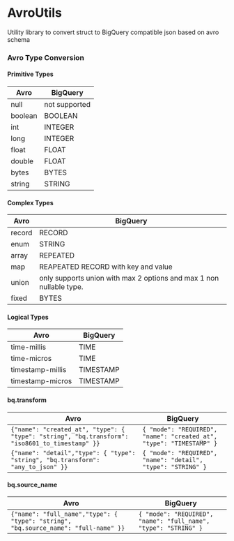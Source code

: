 # AvroUtils

Utility library to convert struct to BigQuery compatible json based on
avro schema

### Avro Type Conversion

#### Primitive Types

| Avro    | BigQuery      |
|---------|---------------|
| null    | not supported |
| boolean | BOOLEAN       |
| int     | INTEGER       |
| long    | INTEGER       |
| float   | FLOAT         |
| double  | FLOAT         |
| bytes   | BYTES         |
| string  | STRING        |

#### Complex Types

| Avro   | BigQuery                                                            |
|--------|---------------------------------------------------------------------|
| record | RECORD                                                              |
| enum   | STRING                                                              |
| array  | REPEATED                                                            |
| map    | REAPEATED RECORD with key and value                                 |
| union  | only supports union with max 2 options and max 1 non nullable type. |
| fixed  | BYTES                                                               |

#### Logical Types

| Avro             | BigQuery  |
|------------------|-----------|
| time-millis      | TIME      |
| time-micros      | TIME      |
| timestamp-millis | TIMESTAMP |
| timestamp-micros | TIMESTAMP |


#### bq.transform

| Avro                                                                                           | BigQuery                                                            |
|------------------------------------------------------------------------------------------------|---------------------------------------------------------------------|
| `{"name": "created_at", "type": { "type": "string", "bq.transform": "iso8601_to_timestamp" }}` | `{ "mode": "REQUIRED", "name": "created_at", "type": "TIMESTAMP" }` |
| `{"name": "detail","type": { "type": "string", "bq.transform": "any_to_json" }}`               | `{ "mode": "REQUIRED", "name": "detail", "type": "STRING" }`        |

#### bq.source_name

| Avro                                                                                | BigQuery                                                        |
|-------------------------------------------------------------------------------------|-----------------------------------------------------------------|
| `{"name": "full_name","type": { "type": "string", "bq.source_name": "full-name" }}` | `{ "mode": "REQUIRED", "name": "full_name", "type": "STRING" }` |


